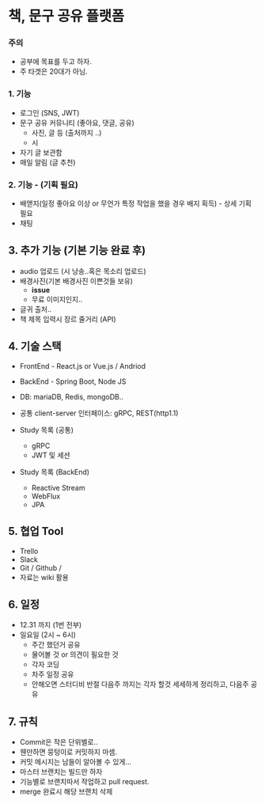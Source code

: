 책, 문구 공유 플랫폼
============

### 주의
- 공부에 목표를 두고 하자.
- 주 타겟은 20대가 아님.

### 1. 기능
- 로그인 (SNS, JWT)  
- 문구 공유 커뮤니티 (좋아요, 댓글, 공유)
    - 사진, 글 등 (출처까지 ..) 
    - 시 
- 자기 글 보관함
- 매일 알림 (글 추천)

### 2. 기능 - (기획 필요)
- 배앧지(일정 좋아요 이상 or 무언가 특정 작업을 했을 경우 배지 획득) - 상세 기획 필요 
- 채팅 

## 3. 추가 기능 (기본 기능 완료 후)
- audio 업로드 (시 낭송..혹은 목소리 업로드)
- 배경사진(기본 배경사진 이쁜것들 보유) 
    - **issue** 
    - 무료 이미지인지..
- 글귀 출처..
- 책 제목 입력시 장르 줄거리 (API)

## 4. 기술 스택
- FrontEnd - React.js or Vue.js / Andriod 
- BackEnd - Spring Boot, Node JS
- DB: mariaDB, Redis, mongoDB.. 
- 공통 client-server 인터페이스: gRPC, REST(http1.1)  

- Study 목록 (공통) 
    - gRPC
    - JWT 및 세션
- Study 목록 (BackEnd)
    - Reactive Stream
    - WebFlux 
    - JPA

## 5. 협업 Tool
- Trello
- Slack
- Git / Github /
- 자료는 wiki 활용

## 6. 일정
- 12.31 까지 (1번 전부)
- 일요일 (2시 ~ 6시)
    - 주간 했던거 공유
    - 물어볼 것 or 의견이 필요한 것
    - 각자 코딩
    - 차주 일정 공유
    - 안해오면 스터디비 반절
다음주 까지는 각자 할것 세세하게 정리하고, 다음주 공유

## 7. 규칙
- Commit은 작은 단위별로..
- 웬만하면 뭉텅이로 커밋하지 마셈.
- 커밋 메시지는 남들이 알아볼 수 있게...
- 마스터 브랜치는 빌드만 하자
- 기능별로 브랜치따서 작업하고 pull request.
- merge 완료시 해당 브랜치 삭제 


